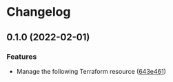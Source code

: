 # Changelog

## 0.1.0 (2022-02-01)


### Features

* Manage the following Terraform resource ([643e461](https://github.com/dhoppeIT/terraform-aws-iam_group/commit/643e461257049632169506089edaa180f80cd91a))
